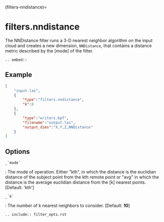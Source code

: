 (filters-nndistance)=

# filters.nndistance

The NNDistance filter runs a 3-D nearest neighbor algorithm on the input
cloud and creates a new dimension, `NNDistance`, that contains a distance
metric described by the [mode] of the filter.

```{eval-rst}
.. embed::
```

## Example

```json
[
    "input.las",
    {
        "type":"filters.nndistance",
        "k":8
    },
    {
        "type":"writers.bpf",
        "filename":"output.las",
        "output_dims":"X,Y,Z,NNDistance"
    }
]
```

## Options

`` _`mode` ``

: The mode of operation.  Either "kth", in which the distance is the euclidian
  distance of the subject point from the kth remote point or "avg" in which
  the distance is the average euclidian distance from the [k] nearest points.
  \[Default: 'kth'\]

`` _`k` ``

: The number of k nearest neighbors to consider. \[Default: **10**\]

```{eval-rst}
.. include:: filter_opts.rst
```
